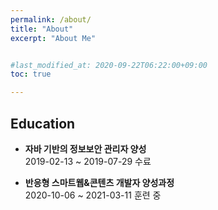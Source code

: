 ```yaml
---
permalink: /about/
title: "About"
excerpt: "About Me"


#last_modified_at: 2020-09-22T06:22:00+09:00
toc: true

---
```

## Education
- **자바 기반의 정보보안 관리자 양성**<br/>
2019-02-13 ~ 2019-07-29 수료<br/>

- **반응형 스마트웹&콘텐츠 개발자 양성과정**<br/>
2020-10-06 ~ 2021-03-11 훈련 중
 
